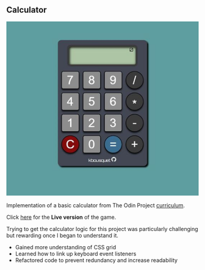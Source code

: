 ## Calculator

![Screenshot of a Calculator on a Webpage](img.JPG)

Implementation of a basic calculator from The Odin Project [curriculum](https://www.theodinproject.com/lessons/foundations-calculator).

Click [here](https://kbousquet.github.io/calculator) for the **Live version** of the game.

Trying to get the calculator logic for this project was particularly challenging but rewarding once I began to understand it.
* Gained more understanding of CSS grid
* Learned how to link up keyboard event listeners
* Refactored code to prevent redundancy and increase readability  
